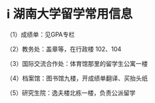 # ℹ 湖南大学留学常用信息

（1）成绩单：见GPA专栏

（2）教务处：盖章等，在行政楼 102、104

（3）国际交流合作处：体育馆那里的留学生公寓一楼

（4）档案馆：图书馆九楼，开成绩单翻译、买抬头纸

（5）研究生院：逸夫楼北栋一楼，负责公派留学
